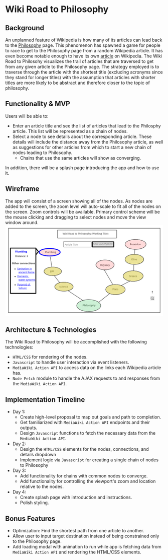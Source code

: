 # Wiki Road to Philosophy

## Background
An unplanned feature of Wikipedia is how many of its articles can lead back to the <a href="https://en.wikipedia.org/wiki/Philosophy">Philosophy</a> page. This phenomenon has spawned a game for people to race to get to the Philosophy page from a random Wikipedia article. It has even become notable enough to have its own <a href="https://en.wikipedia.org/wiki/Wikipedia:Getting_to_Philosophy">article</a> on Wikipedia. The Wiki Road to Philosohy visualizes the trail of articles that are traversed to get from any given article to the Philosophy page. The strategy employed is to traverse through the article with the shortest title (excluding acronyms since they stand for longer titles) with the assumption that articles with shorter titles are more likely to be abstract and therefore closer to the topic of philosophy.

## Functionality & MVP
Users will be able to:
* Enter an article title and see the list of articles that lead to the Philosphy article. This list will be represented as a chain of nodes.
* Select a node to see details about the corresponding article. These details will include the distance away from the Philosophy article, as well as suggestions for other articles from which to start a new chain of nodes leading to Philosophy.
    * Chains that use the same articles will show as converging.

In addition, there will be a splash page introducing the app and how to use it. 

## Wireframe
The app will consist of a screen showing all of the nodes. As nodes are added to the screen, the zoom level will auto-scale to fit all of the nodes on the screen. Zoom controls will be available. Primary control scheme will be the mouse clicking and dragging to select nodes and move the view window around.
<img src="./assets/images/wireframe.png"/>


## Architecture & Technologies
The Wiki Road to Philosophy will be accomplished with the following technologies:
* `HTML/CSS` for rendering of the nodes.
* `Javascript` to handle user interaction via event listeners.
* `MediaWiki Action API` to access data on the links each Wikipedia article has.
* `Node Fetch` module to handle the AJAX requests to and responses from the `MediaWiki Action API`.

## Implementation Timeline
* Day 1: 
    * Create high-level proposal to map out goals and path to completion.
    * Get familiarized with `MediaWiki Action API` endpoints and their outputs.
    * Design `Javascript` functions to fetch the necessary data from the `MediaWiki Action API`.
* Day 2:
    * Design the `HTML/CSS` elements for the nodes, connections, and details dropdown
    * Implement logic via `Javascript` for creating a single chain of nodes to Philosophy
* Day 3:
    * Add functionality for chains with common nodes to converge.
    * Add functionality for controlling the viewport's zoom and location relative to the nodes.
* Day 4:
    * Create splash page with introduction and instructions.
    * Polish styling.

## Bonus Features

* Optimization: Find the shortest path from one article to another.
* Allow user to input target destination instead of being constrained only to the Philosophy page.
* Add loading modal with animation to run while app is fetching data from `MediaWiki Action API` and rendering the HTML/CSS elements.
